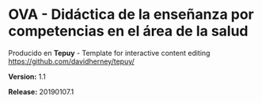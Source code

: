# OVA - Didáctica de la enseñanza por competencias en el área de la salud

Producido en **Tepuy** - Template for interactive content editing
https://github.com/davidherney/tepuy/

**Version:** 1.1

**Release:** 20190107.1
